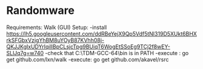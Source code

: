 # Randomware

Requirements:
    Walk (GUI)
    Setup:
        -install https://lh5.googleusercontent.com/ddRBeYejX9Qp5Vdf5tNI319D5XUkt6BHXrkSFGbxVzjgYhBM8uYOyB87KVhh08j-QKJJKgIxUDYrIqilIBpCLsjcTpg9BUiqT6WogEtSSoEg9TCj2f8wEY-SLlJq7g=w740
        -check that C:\TDM-GCC-64\bin is in PATH
        -execute : go get github.com/lxn/walk
        -execute: go get github.com/akavel/rsrc